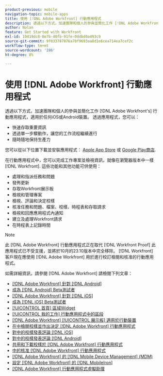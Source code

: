 ```yaml
---
product-previous: mobile
navigation-topic: mobile-apps
title: 使用 [!DNL Adobe Workfront] 行動應用程式
description: 透過以下方式，加速團隊和個人的參與並簡化工作 [!DNL Adobe Workfront's] 行動應用程式，適用於任何iOS或Android裝置。
author: Nolan
feature: Get Started with Workfront
exl-id: 10419dc8-8e7b-40fb-91fe-0ddbd0a493c9
source-git-commit: 9f033787076a78f9693aa8d1e6cea714ea7cef2c
workflow-type: tm+mt
source-wordcount: '286'
ht-degree: 0%

---
```


# 使用 [!DNL Adobe Workfront] 行動應用程式

透過以下方式，加速團隊和個人的參與並簡化工作 [!DNL Adobe Workfront's] 行動應用程式，適用於任何iOS或Android裝置。 透過應用程式，您可以：

* 快速存取重要資訊
* 透過單一步驟動作，讓您的工作流程繼續進行
* 隨時隨地保持生產力

您可以從以下位置下載並安裝應用程式： [Apple App Store](https://apps.apple.com/us/app/adobe-workfront/id1033282981) 或 [Google Play商店](https://play.google.com/store/apps/details?id=com.workfront.android.aware).

在行動應用程式中，您可以完成工作專案並檢視資訊，就像在瀏覽器版本中一樣 [!DNL Workfront]. 這些功能和其他功能可供使用：

* 處理和指派任務和問題
* 發佈更新
* 存取Workfront展示板
* 檢視和管理專案
* 檢視、評論和決定校樣
* 核准任務和問題、檔案、校樣、時程表和存取請求
* 檢視和回應應用程式內通知
* 建立及處理Workfront請求
* 在時程表上記錄時間

>[!NOTE]
>
>此 [!DNL Adobe Workfront] 行動應用程式正在取代 [!DNL Workfront Proof] 此應用程式已不受支援，並將於10月的23.10版本中完全移除。 [!DNL Workfront] 客戶現在應使用 [!DNL Adobe Workfront] 用於進行校訂檢閱和核准的行動應用程式。

如需詳細資訊，請參閱 [!DNL Adobe Workfront] 請檢閱下列文章：

* [[!DNL Adobe Workfront] 針對 [!DNL Android]](../../../workfront-basics/mobile-apps/using-the-workfront-mobile-app/workfront-for-android.md)
* [成為 [!DNL Android] Beta測試者](../../../workfront-basics/mobile-apps/using-the-workfront-mobile-app/android-beta-tester.md)
* [[!DNL Adobe Workfront] 針對 [!DNL iOS]](../../../workfront-basics/mobile-apps/using-the-workfront-mobile-app/workfront-for-ios.md)
* [成為 [!DNL iOS] Beta測試者](../../../workfront-basics/mobile-apps/using-the-workfront-mobile-app/ios-beta-tester.md)
* [[!UICONTROL 首頁] 區域Widget](../../../workfront-basics/mobile-apps/using-the-workfront-mobile-app/home-area-widgets-mobile.md)
* [[!UICONTROL 我的工作] 行動應用程式中的區段](../../../workfront-basics/mobile-apps/using-the-workfront-mobile-app/my-work-section-mobile.md)
* [[!DNL Adobe Workfront] [!UICONTROL 展示板] 適用於行動裝置](/help/quicksilver/workfront-basics/mobile-apps/using-the-workfront-mobile-app/mobile-boards.md)
* [在中檢閱校樣並作出決定 [!DNL Adobe Workfront] 行動應用程式](../../../workfront-basics/mobile-apps/using-the-workfront-mobile-app/work-with-proofs-in-mobile-app.md)
* [對中的校樣發表評論 [!DNL iOS]](../../../workfront-basics/mobile-apps/using-the-workfront-mobile-app/comment-on-proofs-ios.md)
* [對中的校樣發表評論 [!DNL Android]](../../../workfront-basics/mobile-apps/using-the-workfront-mobile-app/comment-on-proofs-android.md)
* [共用和下載校樣於 [!DNL Adobe Workfront] 行動應用程式](../../../workfront-basics/mobile-apps/using-the-workfront-mobile-app/share-proofs-mobile.md)
* [中的核准 [!DNL Adobe Workfront] 行動應用程式](../../../workfront-basics/mobile-apps/using-the-workfront-mobile-app/approvals-in-mobile-app.md)
* [[!DNL Adobe Workfront] 的 [!DNL Mobile Device Management] (MDM)](../../../workfront-basics/mobile-apps/using-the-workfront-mobile-app/wf-mdm.md)
* [設定 [!DNL Adobe Workfront] 的 [!DNL MobileIron]](../../../workfront-basics/mobile-apps/using-the-workfront-mobile-app/wf-mobileiron-configs.md)
* [[!DNL Adobe Workfront] 行動應用程式虛擬助理](../../../workfront-basics/mobile-apps/using-the-workfront-mobile-app/wf-mobile-virtual-assistant.md)

